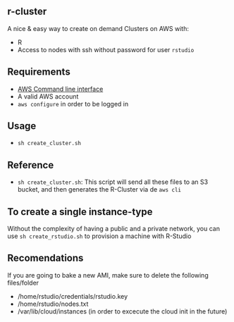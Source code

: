 ## r-cluster

A nice & easy way to create on demand Clusters on AWS with:

- R
- Access to nodes with ssh without password for user `rstudio`

## Requirements

- [AWS Command line interface](https://aws.amazon.com/cli/)
- A valid AWS account
- `aws configure` in order to be logged in

## Usage

- `sh create_cluster.sh`

## Reference

- `sh create_cluster.sh`: This script will send all these files to an S3 bucket, and then generates the R-Cluster via de `aws cli`

## To create a single instance-type

Without the complexity of having a public and a private network, you can use `sh create_rstudio.sh` to provision a machine with R-Studio

## Recomendations

If you are going to bake a new AMI, make sure to delete the following files/folder

- /home/rstudio/credentials/rstudio.key
- /home/rstudio/nodes.txt
- /var/lib/cloud/instances (in order to excecute the cloud init in the future)
